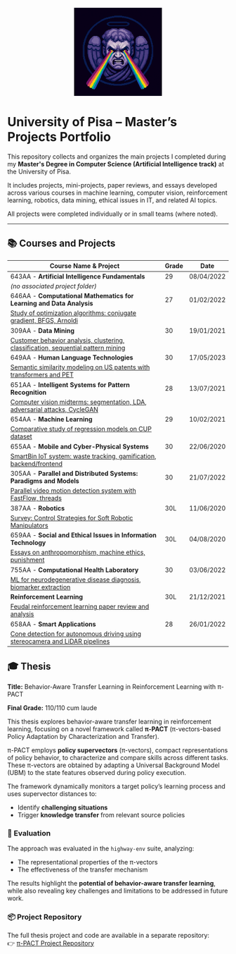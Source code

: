<p align="center">
  <img src="./resources/cherub_rainbow_angry.png" alt="Logo" width="200">
</p>

# University of Pisa – Master’s Projects Portfolio
This repository collects and organizes the main projects I completed during my **Master's Degree in Computer Science (Artificial Intelligence track)** at the University of Pisa.

It includes projects, mini-projects, paper reviews, and essays developed across various courses in machine learning, computer vision, reinforcement learning, robotics, data mining, ethical issues in IT, and related AI topics.

All projects were completed individually or in small teams (where noted).

---

## 📚 Courses and Projects

|  Course Name & Project                                                         | Grade         | Date                |
|----------------------------------------------------------------------|----------------|----------------------|
| 643AA - **Artificial Intelligence Fundamentals**                         | 29            | 08/04/2022          |
| *(no associated project folder)*                                     |                |                      |
| 646AA - **Computational Mathematics for Learning and Data Analysis**     | 27            | 01/02/2022          |
| [Study of optimization algorithms: conjugate gradient, BFGS, Arnoldi](./CM) |                |                      |
| 309AA - **Data Mining**                                                  | 30            | 19/01/2021          |
| [Customer behavior analysis, clustering, classification, sequential pattern mining](./DM) |                |                      |
| 649AA - **Human Language Technologies**                                  | 30            | 17/05/2023          |
| [Semantic similarity modeling on US patents with transformers and PET](./HLT) |                |                      |
| 651AA - **Intelligent Systems for Pattern Recognition**                  | 28            | 13/07/2021          |
| [Computer vision midterms: segmentation, LDA, adversarial attacks, CycleGAN](./ISPR) |                |                      |
| 654AA - **Machine Learning**                                             | 29            | 10/02/2021          |
| [Comparative study of regression models on CUP dataset](./ML) |                |                      |
| 655AA - **Mobile and Cyber-Physical Systems**                            | 30            | 22/06/2020          |
| [SmartBin IoT system: waste tracking, gamification, backend/frontend](./MCPS) |                |                      |
| 305AA - **Parallel and Distributed Systems: Paradigms and Models**       | 30            | 21/07/2022          |
| [Parallel video motion detection system with FastFlow, threads](./SPM) |                |                      |
| 387AA - **Robotics**                                                     | 30L           | 11/06/2020          |
| [Survey: Control Strategies for Soft Robotic Manipulators](./Rob) |                |                      |
| 659AA - **Social and Ethical Issues in Information Technology**          | 30L           | 04/08/2020          |
| [Essays on anthropomorphism, machine ethics, punishment](./SEI) |                |                      |
| 755AA - **Computational Health Laboratory**                              | 30            | 03/06/2022          |
| [ML for neurodegenerative disease diagnosis, biomarker extraction](./CHL) |                |                      |
| **Reinforcement Learning**                                    | 30L           | 21/12/2021          |
| [Feudal reinforcement learning paper review and analysis](./RL) |                |                      |
| 658AA - **Smart Applications**                                           | 28            | 26/01/2022          |
| [Cone detection for autonomous driving using stereocamera and LiDAR pipelines](./SA) |                |                      |


## 🎓 Thesis

**Title:** Behavior-Aware Transfer Learning in Reinforcement Learning with π-PACT

**Final Grade:** 110/110 cum laude

This thesis explores behavior-aware transfer learning in reinforcement learning, focusing on a novel framework called **π-PACT** (π-vectors-based Policy Adaptation by Characterization and Transfer).

π-PACT employs **policy supervectors** (π-vectors), compact representations of policy behavior, to characterize and compare skills across different tasks. These π-vectors are obtained by adapting a Universal Background Model (UBM) to the state features observed during policy execution.

The framework dynamically monitors a target policy’s learning process and uses supervector distances to:
- Identify **challenging situations**
- Trigger **knowledge transfer** from relevant source policies

### 🔬 Evaluation

The approach was evaluated in the `highway-env` suite, analyzing:
- The representational properties of the π-vectors  
- The effectiveness of the transfer mechanism

The results highlight the **potential of behavior-aware transfer learning**, while also revealing key challenges and limitations to be addressed in future work.

### 📦 Project Repository

The full thesis project and code are available in a separate repository:  
👉 [π-PACT Project Repository](https://github.com/marcopetix/pi-pact-repo)  <!-- replace with actual link -->
